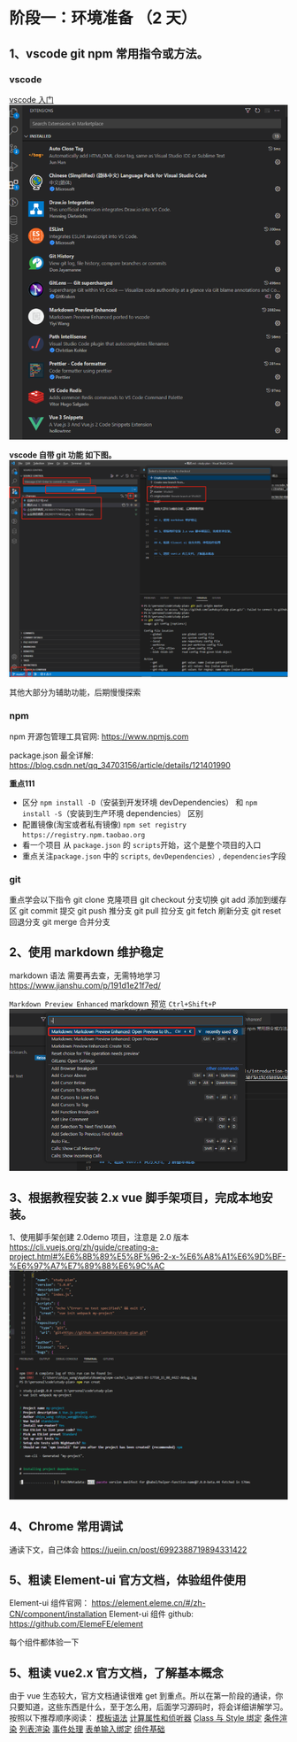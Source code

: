 # 阶段一：环境准备 （2 天）

## 1、vscode git npm 常用指令或方法。

### vscode

[vscode 入门](https://geek-docs.com/vscode/vscode-tutorials/introduction-to-vscode.html)
![vscode 常用插件](./images/%E4%BC%81%E4%B8%9A%E5%BE%AE%E4%BF%A1%E6%88%AA%E5%9B%BE_20230317174203.png)

**vscode 自带 git 功能 如下图。**
![](./images/git.png)

其他大部分为辅助功能，后期慢慢探索

### npm

npm 开源包管理工具官网: https://www.npmjs.com

package.json 最全详解: https://blog.csdn.net/qq_34703156/article/details/121401990

**重点111**   

- 区分 `npm install -D`（安装到开发环境 devDependencies） 和 `npm install -S`（安装到生产环境 dependencies） 区别
- 配置镜像(淘宝或者私有镜像) `npm set registry https://registry.npm.taobao.org`
- 看一个项目 从 `package.json` 的 `scripts`开始，这个是整个项目的入口
- 重点关注`package.json` 中的 `scripts`, `devDependencies）`, `dependencies`字段

### git

重点学会以下指令
git clone 克隆项目
git checkout 分支切换
git add 添加到缓存区
git commit 提交
git push 推分支
git pull 拉分支
git fetch 刷新分支
git reset 回退分支
git merge 合并分支

## 2、使用 markdown 维护稳定

markdown 语法 需要再去查，无需特地学习
https://www.jianshu.com/p/191d1e21f7ed/

`Markdown Preview Enhanced` markdown 预览 `Ctrl+Shift+P` ![](./images/markdown预览.png)

## 3、根据教程安装 2.x vue 脚手架项目，完成本地安装。

1、使用脚手架创建 2.0demo 项目，注意是 2.0 版本
https://cli.vuejs.org/zh/guide/creating-a-project.html#%E6%8B%89%E5%8F%96-2-x-%E6%A8%A1%E6%9D%BF-%E6%97%A7%E7%89%88%E6%9C%AC
![](./images/%E5%88%9D%E5%A7%8B%E5%8C%96%E9%A1%B9%E7%9B%AE.png)

## 4、Chrome 常用调试

通读下文，自己体会
https://juejin.cn/post/6992388719894331422

## 5、粗读 Element-ui 官方文档，体验组件使用

Element-ui 组件官网： https://element.eleme.cn/#/zh-CN/component/installation
Element-ui 组件 github: https://github.com/ElemeFE/element

每个组件都体验一下

## 5、粗读 vue2.x 官方文档，了解基本概念

由于 vue 生态较大，官方文档通读很难 get 到重点。所以在第一阶段的通读，你只要知道，这些东西是什么，至于怎么用，后面学习源码时，将会详细讲解学习。
按照以下推荐顺序阅读：
[模板语法](https://vuejs.bootcss.com/guide/syntax.html)
[计算属性和侦听器](https://vuejs.bootcss.com/guide/computed.html)
[Class 与 Style 绑定](https://vuejs.bootcss.com/guide/class-and-style.html)
[条件渲染](https://vuejs.bootcss.com/guide/conditional.html)
[列表渲染](https://vuejs.bootcss.com/guide/list.html)
[事件处理](https://vuejs.bootcss.com/guide/events.html)
[表单输入绑定](https://vuejs.bootcss.com/guide/forms.html)
[组件基础](https://vuejs.bootcss.com/guide/components.html)

